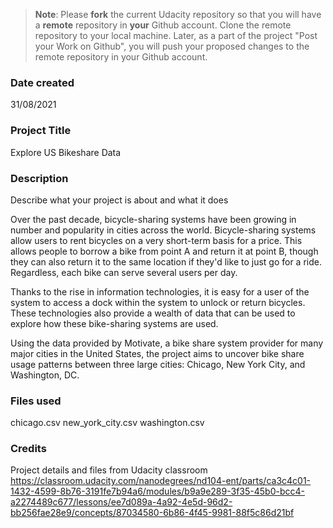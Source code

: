 >**Note**: Please **fork** the current Udacity repository so that you will have a **remote** repository in **your** Github account. Clone the remote repository to your local machine. Later, as a part of the project "Post your Work on Github", you will push your proposed changes to the remote repository in your Github account.

### Date created
31/08/2021

### Project Title
Explore US Bikeshare Data

### Description
Describe what your project is about and what it does

Over the past decade, bicycle-sharing systems have been growing in number and popularity in cities across the world. Bicycle-sharing systems allow users to rent bicycles on a very short-term basis for a price. This allows people to borrow a bike from point A and return it at point B, though they can also return it to the same location if they'd like to just go for a ride. Regardless, each bike can serve several users per day.

Thanks to the rise in information technologies, it is easy for a user of the system to access a dock within the system to unlock or return bicycles. These technologies also provide a wealth of data that can be used to explore how these bike-sharing systems are used.

Using the data provided by Motivate, a bike share system provider for many major cities in the United States, the project aims to uncover bike share usage patterns between three large cities: Chicago, New York City, and Washington, DC.

### Files used
chicago.csv
new_york_city.csv
washington.csv

### Credits
Project details and files from Udacity classroom
https://classroom.udacity.com/nanodegrees/nd104-ent/parts/ca3c4c01-1432-4599-8b76-3191fe7b94a6/modules/b9a9e289-3f35-45b0-bcc4-a2274489c677/lessons/ee7d089a-4a92-4e5d-96d2-bb256fae28e9/concepts/87034580-6b86-4f45-9981-88f5c86d21bf
